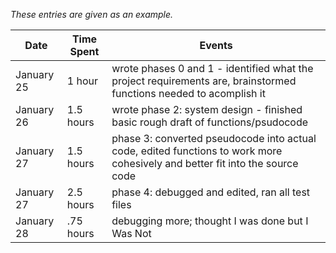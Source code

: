 *These entries are given as an example.*

| Date        | Time Spent | Events
|-------------|------------|--------------------
| January 25  | 1 hour     | wrote phases 0 and 1 - identified what the project requirements are, brainstormed functions needed to acomplish it
| January 26  | 1.5 hours  | wrote phase 2: system design - finished basic rough draft of functions/psudocode
| January 27  | 1.5 hours  | phase 3: converted pseudocode into actual code, edited functions to work more cohesively and better fit into the source code
| January 27  | 2.5 hours  | phase 4: debugged and edited, ran all test files
| January 28  | .75 hours  | debugging more; thought I was done but I Was Not


